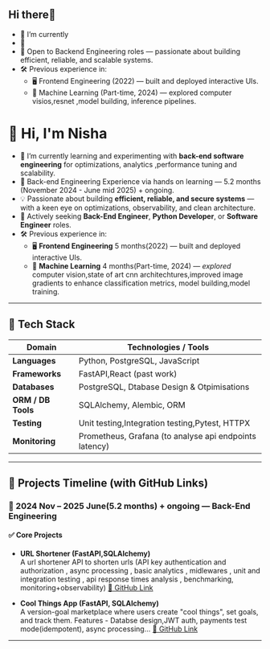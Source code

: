## Hi there👋


- 🔭 I’m currently 
- 🌱 
- 💼 Open to Backend Engineering roles — passionate about building efficient, reliable, and scalable systems.
- 🛠️ Previous experience in:
  -   🖥️ Frontend Engineering (2022) — built and deployed interactive UIs.
  -   🤖 Machine Learning (Part-time, 2024) — explored computer visios,resnet ,model building, inference pipelines.

# 👋 Hi, I'm Nisha

- 🔭 I’m currently learning and experimenting with **back-end software engineering** for optimizations, analytics ,performance tuning and scalability.
- 🌱 Back-end Engineering Experience via hands on learning — 5.2 months (November 2024 - June mid 2025) + ongoing.
- 💡 Passionate about building **efficient, reliable, and secure systems** — with a keen eye on optimizations, observability, and clean architecture.
- 💼 Actively seeking **Back-End Engineer**, **Python Developer**, or **Software Engineer** roles.
- 🛠️ Previous experience in:
  - 🖥️ **Frontend Engineering** 5 months(2022) — built and deployed interactive UIs.
  - 🤖 **Machine Learning** 4 months(Part-time, 2024) — *explored* computer vision,state of art cnn architechtures,improved image gradients to enhance classification metrics, model building,model training.

---

## 🧰 Tech Stack

| Domain           | Technologies / Tools                                             |
|------------------|------------------------------------------------------------------|
| **Languages**     | Python, PostgreSQL, JavaScript                                          |
| **Frameworks**    | FastAPI,React (past work)       |
| **Databases**     | PostgreSQL, Dtabase Design & Otpimisations                           |
| **ORM / DB Tools**| SQLAlchemy, Alembic, ORM                    |
| **Testing**       | Unit testing,Integration testing,Pytest, HTTPX                                                    |
| **Monitoring**    | Prometheus, Grafana (to analyse api endpoints latency)                                 |

---

## 📁 Projects Timeline (with GitHub Links)

### 🔹 2024 Nov – 2025 June(5.2 months) + ongoing — Back-End Engineering

#### ✅ Core Projects


- **URL Shortener (FastAPI,SQLAlchemy)**  
  A url shortener API to shorten urls (API key authentication and authorization , async processing , basic analytics , midlewares , unit and integration testing , api response times analysis , benchmarking, monitoring+observability)
  [🔗 GitHub Link](https://github.com/nyyshaaa/url-shortener)


- **Cool Things App (FastAPI, SQLAlchemy)**  
  A version-goal marketplace where users create "cool things", set goals, and track them. Features - Databse design,JWT auth, payments test mode(idempotent), async processing...
  [🔗 GitHub Link](https://github.com/nyyshaaa/backend-app-complete)

---





